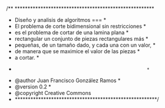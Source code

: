 /** ******************************************************
 * Diseño y analisis de algoritmos  ===                  *
 * El problema de corte bidimensional sin restricciones  *
 * es el problema de cortar de una lamina plana          *
 * rectangular un conjunto de piezas rectangulares más   *
 * pequeñas, de un tamaño dado, y cada una con un valor, * 
 * de manera que se maximice el valor de las piezas      *
 * a cortar.                                             *
 *                                                       *
 * @author Juan Francisco González Ramos                 * 
 * @version 0.2                                          *
 * @copyright Creative Commons
 * *******************************************************/
 